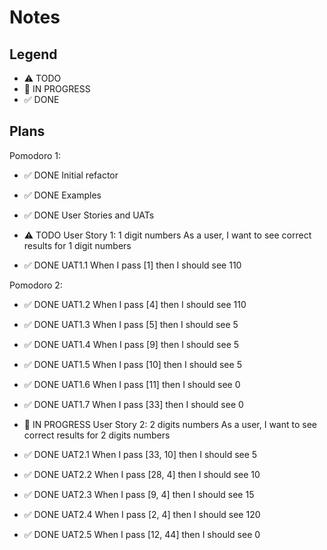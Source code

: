# Notes

## Legend

- ⚠ TODO
- 🚧 IN PROGRESS
- ✅ DONE

## Plans

Pomodoro 1:

- ✅ DONE Initial refactor
- ✅ DONE Examples
- ✅ DONE User Stories and UATs

- ⚠ TODO User Story 1: 1 digit numbers
  As a user, I want to see correct results for 1 digit numbers

- ✅ DONE UAT1.1 When I pass [1] then I should see 110

Pomodoro 2:

- ✅ DONE UAT1.2 When I pass [4] then I should see 110
- ✅ DONE UAT1.3 When I pass [5] then I should see 5
- ✅ DONE UAT1.4 When I pass [9] then I should see 5
- ✅ DONE UAT1.5 When I pass [10] then I should see 5
- ✅ DONE UAT1.6 When I pass [11] then I should see 0
- ✅ DONE UAT1.7 When I pass [33] then I should see 0

- 🚧 IN PROGRESS User Story 2: 2 digits numbers
  As a user, I want to see correct results for 2 digits numbers

- ✅ DONE UAT2.1 When I pass [33, 10] then I should see 5
- ✅ DONE UAT2.2 When I pass [28, 4] then I should see 10
- ✅ DONE UAT2.3 When I pass [9, 4] then I should see 15
- ✅ DONE UAT2.4 When I pass [2, 4] then I should see 120
- ✅ DONE UAT2.5 When I pass [12, 44] then I should see 0
